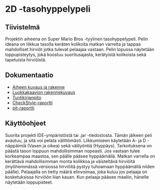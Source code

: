 # 2D -tasohyppelypeli

## Tiivistelmä
Projektin aiheena on Super Mario Bros -tyylinen tasohyppelypeli.
Pelin ideana on liikkua tasolla keräten kolikoita matkan varrelta ja tappaa mahdolliset hirviöt jotka tulevat pelaajaa vastaan.
Pelin lopussa näytetään loppupisteytys, joka koostuu suoritusajasta, kerätyistä kolikoista sekä tapetuista hirviöistä.

## Dokumentaatio
* [Aiheen kuvaus ja rakenne](Dokumentaatio/aiheenKuvausJaRakenne.md)
* [Luokkakaavion rakennekuvaus](https://github.com/alehuo/2DPlatformGame/blob/master/Dokumentaatio/rakennekuvaus.md)
* [Tuntikirjanpito](Dokumentaatio/tuntikirjanpito.md)
* [CheckStyle-raportti](https://htmlpreview.github.io/?https://github.com/alehuo/2DPlatformGame/blob/master/Dokumentaatio/checkstyle-raportti/checkstyle.html)
* [pit-raportti](https://htmlpreview.github.io/?https://github.com/alehuo/2DPlatformGame/blob/master/Dokumentaatio/pit-raportti/201702171953/index.html)

## Käyttöohjeet
Suorita projekti IDE-ympäristöstä tai .jar -tiedostosta. Tämän jälkeen peli avautuu, ja sitä voi pelata välittömästi.
Liikkumiseen käytetään A- ja D -näppäimiä (Vasen ja oikea) sekä välilyöntiä (Hyppäys).
Tarkoituksena on päästä tason loppuun mahdollisimman nopeasti. Jos vastaan tulee korkeampaa maastoa, sen päälle pääsee hyppäämällä. Matkan varrella on kerättävä mahdollisimman monta kolikkoa ja väisteltävä hirviöitä (myöhemmässä versiossa hirviöitä pystyy tuhoamaan hyppäämällä niiden päälle). Pelaajalla on tietty määrä elinvoimaa, joka kuluu jos pelaaja on kosketuksissa hirviöön liian kauan. Kun pelaaja pääsee maaliin, hänelle näytetään loppupisteet.
